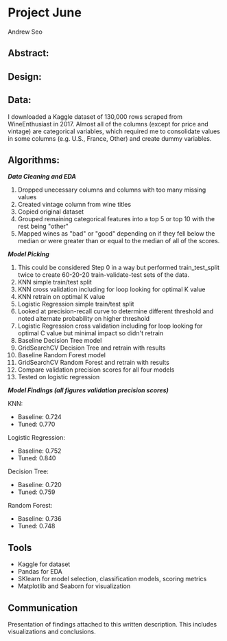 # Project June
Andrew Seo

## Abstract:


## Design:


## Data:
I downloaded a Kaggle dataset of 130,000 rows scraped from WineEnthusiast in 2017. Almost all of the columns (except for price and vintage) are categorical variables, which required me to consolidate values in some columns (e.g. U.S., France, Other) and create dummy variables. 

## Algorithms:

**_Data Cleaning and EDA_**
1. Dropped unecessary columns and columns with too many missing values
2. Created vintage column from wine titles
3. Copied original dataset
4. Grouped remaining categorical features into a top 5 or top 10 with the rest being "other"
5. Mapped wines as "bad" or "good" depending on if they fell below the median or were greater than or equal to the median of all of the scores.

**_Model Picking_**
1. This could be considered Step 0 in a way but performed train_test_split twice to create 60-20-20 train-validate-test sets of the data.
2. KNN simple train/test split 
3. KNN cross validation including for loop looking for optimal K value
4. KNN retrain on optimal K value
5. Logistic Regression simple train/test split
6. Looked at precision-recall curve to determine different threshold and noted alternate probability on higher threshold
7. Logistic Regression cross validation including for loop looking for optimal C value but minimal impact so didn't retrain
8. Baseline Decision Tree model
9. GridSearchCV Decision Tree and retrain with results
10. Baseline Random Forest model
11. GridSearchCV Random Forest and retrain with results
12. Compare validation precision scores for all four models
13. Tested on logistic regression 

**_Model Findings (all figures validation precision scores)_**

KNN: 
- Baseline: 0.724
- Tuned: 0.770

Logistic Regression:
- Baseline: 0.752
- Tuned: 0.840

Decision Tree:
- Baseline: 0.720
- Tuned: 0.759

Random Forest:
- Baseline: 0.736
- Tuned: 0.748

## Tools
- Kaggle for dataset
- Pandas for EDA
- SKlearn for model selection, classification models, scoring metrics
- Matplotlib and Seaborn for visualization

## Communication

Presentation of findings attached to this written description. This includes visualizations and conclusions. 

